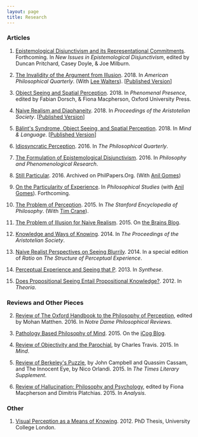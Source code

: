 ```yaml
---
layout: page
title: Research
---
```


### Articles

1. [Epistemological Disjunctivism and its Representational Commitments](https://philpapers.org/go.pl?id=FREEDA-2&u=https%3A%2F%2Fphilpapers.org%2Farchive%2FFREEDA-2.pdf). Forthcoming. In *New Issues in Epistemological Disjunctivism*, edited by Duncan Pritchard, Casey Doyle, & Joe Milburn.

1. [The Invalidity of the Argument from Illusion](https://www.dropbox.com/s/lbtkg2pyrzf7sb5/French%2C%20C%20%26%20Walters%2C%20L%20-%20FINAL%20-%20The%20Invalidity%20of%20the%20Argument%20from%20Illusion.pdf?dl=0). 2018. In *American Philosophical Quarterly*. (With [Lee Walters](http://www.leewaltersphilosophy.co.uk/)). [[Published Version](https://apq.press.uillinois.edu/55/4/french.html)]

1. [Object Seeing and Spatial Perception](https://www.dropbox.com/s/zg5ln2jilklgjt3/French%2C%20C%20-%20PROOFS%20-%20Object%20Seeing%20and%20Spatial%20Perception.pdf?dl=0). 2018. In *Phenomenal Presence*, edited by Fabian Dorsch, & Fiona Macpherson, Oxford University Press.

1. [Naive Realism and Diaphaneity](https://philpapers.org/go.pl?id=FREVRA&u=https%3A%2F%2Fphilpapers.org%2Farchive%2FFREVRA.pdf). 2018. In *Proceedings of the Aristotelian Society*. [[Published Version](https://academic.oup.com/aristotelian/advance-article/doi/10.1093/arisoc/aoy006/5035216)]

1. [Bálint's Syndrome, Object Seeing, and Spatial Perception](https://philpapers.org/go.pl?id=FREBSO&u=https%3A%2F%2Fphilpapers.org%2Farchive%2FFREBSO.pdf). 2018. In *Mind & Language*. [[Published Version](https://onlinelibrary.wiley.com/doi/abs/10.1111/mila.12187)]

1. [Idiosyncratic Perception](https://www.dropbox.com/s/g442niz1fsvy1vp/French%2C%20C%20-%202016%20-%20Idiosyncratic%20Perception.pdf?dl=0). 2016. In *The Philosophical Quarterly*.

1. [The Formulation of Epistemological Disjunctivism](https://www.dropbox.com/s/bpuc3fbeydlyo7t/French%2C%20C%20-%202016%20-%20The%20Formulation%20of%20Epistemological%20Disjunctivism.pdf?dl=0). 2016. In *Philosophy and Phenomenological Research*.

5. [Still Particular](http://philpapers.org/go.pl?id=GOMSPA&u=http%3A%2F%2Fphilpapers.org%2Farchive%2FGOMSPA.pdf). 2016. Archived on PhilPapers.Org. (With [Anil Gomes](http://www.anilgomes.com/))

6. [On the Particularity of Experience](https://www.dropbox.com/s/o4aiajo3i1ib7np/French%2C%20C%20and%20Gomes%2C%20A%20-%202016%20-%20On%20the%20Particularity%20of%20Experience.pdf?dl=0). In *Philosophical Studies* (with [Anil Gomes](http://www.anilgomes.com/)). Forthcoming.

7. [The Problem of Perception](http://plato.stanford.edu/entries/perception-problem/). 2015. In *The Stanford Encyclopedia of Philosophy*. (With [Tim Crane](http://www.timcrane.com/)).

7. [The Problem of Illusion for Naive Realism](https://www.dropbox.com/s/x383ueo23lprzna/French%2C%20C%20-%202015%20-%20The%20Problem%20of%20Illusion%20for%20Naive%20Realism.pdf?dl=0). 2015. On [the Brains Blog](http://philosophyofbrains.com/2016/01/11/symposium-on-boyd-millars-naive-realism-and-illusion.aspx).

8. [Knowledge and Ways of Knowing](https://www.dropbox.com/s/vvld2ytgwkokuxa/French%2C%20C%20-%202014%20-%20Knowledge%20and%20Ways%20of%20Knowing.pdf?dl=0). 2014. In *The Proceedings of the Aristotelian Society*.

9. [Naive Realist Perspectives on Seeing Blurrily](https://www.dropbox.com/s/h1ttyvweqm12hb1/French%2C%20C%20-%202014%20-%20Naive%20Realist%20Perspectives%20on%20Seeing%20Blurrily.pdf?dl=0). 2014. In a special edition of *Ratio* on *The Structure of Perceptual Experience*.

10. [Perceptual Experience and Seeing that P](https://www.dropbox.com/s/z0q5s5td3ihsa8a/French%2C%20C%20-%202013%20-%20Perceptual%20Experience%20and%20Seeing%20that%20P.pdf?dl=0). 2013. In *Synthese*.

11. [Does Propositional Seeing Entail Propositional Knowledge?](https://www.dropbox.com/s/h5ljduzr6t6taax/French%2C%20C%20-%202012%20-%20Does%20Propositional%20Seeing%20Entail%20Propositional%20Knowledge.pdf?dl=0). 2012. In *Theoria*.

### Reviews and Other Pieces

2. [Review of The Oxford Handbook to the Philosophy of Perception](http://ndpr.nd.edu/news/64969-the-oxford-handbook-of-philosophy-of-perception/), edited by Mohan Matthen. 2016. In *Notre Dame Philosophical Reviews*.

3. [Pathology Based Philosophy of Mind](http://icog.group.shef.ac.uk/pathology-based-philosophy-of-mind/). 2015. On the [iCog Blog](http://icog.group.shef.ac.uk/blog/).

4. [Review of Objectivity and the Parochial](https://www.dropbox.com/s/gng7ol7xnthqktz/French%2C%20C%20-%202015%20-%20Review%20of%20Objectivity%20and%20the%20Parochial.pdf?dl=0), by Charles Travis. 2015. In *Mind*.

5. [Review of Berkeley's Puzzle](https://www.dropbox.com/s/frtkb158j9xq94q/French%2C%20C%20-%202015%20-%20Review%20of%20Berkeley%27s%20Puzzle.pdf?dl=0), by John Campbell and Quassim Cassam, and The Innocent Eye, by Nico Orlandi. 2015. In *The Times Literary Supplement*. 

6. [Review of Hallucination: Philosophy and Psychology](https://www.dropbox.com/s/fy2we0mwec52x62/French%2C%20C%20-%202015%20-%20Review%20of%20Hallucination.pdf?dl=0), edited by Fiona Macpherson and Dimitris Platchias. 2015. In *Analysis*.

### Other

1. [Visual Perception as a Means of Knowing](https://www.dropbox.com/s/ccxtbeaizwtollv/French%2C%20C%20-%202012%20-%20Visual%20Perception%20as%20a%20Means%20of%20Knowing%20%28PhD%29.pdf?dl=0). 2012. PhD Thesis, University College London.